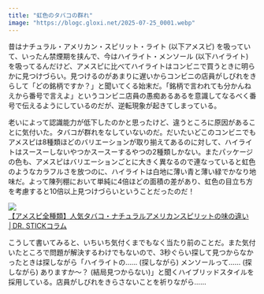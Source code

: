 ```yaml
---
title: "虹色のタバコの群れ"
image: "https://blogc.gloxi.net/2025-07-25_0001.webp"
---
```


昔はナチュラル・アメリカン・スピリット・ライト (以下アメスピ) を吸っていて、いったん禁煙期を挟んで、今はハイライト・メンソール (以下ハイライト) を吸ってるんだけど、アメスピに比べてハイライトはコンビニで買うときに明らかに見つけづらい。見つけるのがあまりに遅いからコンビニの店員がしびれをきらして「どの銘柄ですか？」と聞いてくる始末だ。「銘柄で言われても分かんねえから番号で言えよ」というコンビニ店員の愚痴あるあるを意識してなるべく番号で伝えるようにしているのだが、逆転現象が起きてしまっている。

老いによって認識能力が低下したのかと思ったけど、違うところに原因があることに気付いた。タバコが群れをなしていないのだ。だいたいどこのコンビニでもアメスピは8種類ほどのバリエーションが取り揃えてあるのに対して、ハイライトはスースーしないやつかスースーするやつの2種類しかない。またパッケージの色も、アメスピはバリエーションごとに大きく異なるので連なっていると虹色のようなカラフルさを放つのに、ハイライトは白地に薄い青と薄い緑でかなり地味だ。よって陳列棚において単純に4倍ほどの面積の差があり、虹色の目立ち方を考慮すると10倍以上見つけづらいということだったのだ！

[![](https://blogc.gloxi.net/2025-07-25_0001.webp)](https://blogc.gloxi.net/2025-07-25_0001.webp)<br>
[【アメスピ全種類】人気タバコ・ナチュラルアメリカンスピリットの味の違い│DR. STICKコラム](https://dr-stick.shop/tips/cigarette/american_spirit_tabacco/)

こうして書いてみると、いちいち気付くまでもなく当たり前のことだ。また気付いたところで問題が解決するわけでもないので、3秒ぐらい探して見つからなかったときは探しながら「ハイライトの…… (探しながら) メンソールって…… (探しながら) ありますか～？ (結局見つからない)」と聞くハイブリッドスタイルを採用している。店員がしびれをきらさないことを祈りながら……
